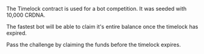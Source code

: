 The Timelock contract is used for a bot competition. It was seeded with 10,000 CRDNA.

The fastest bot will be able to claim it's entire balance once the timelock has expired.

Pass the challenge by claiming the funds before the timelock expires.